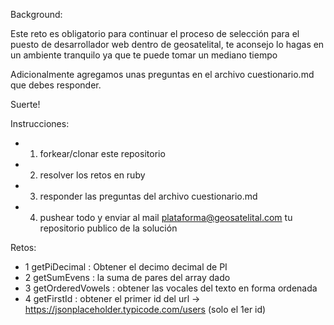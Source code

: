 Background:

Este reto es obligatorio para continuar el proceso de selección para el puesto de desarrollador web dentro de geosatelital, te aconsejo lo hagas en un ambiente tranquilo ya que te puede tomar un mediano tiempo

Adicionalmente agregamos unas preguntas en el archivo cuestionario.md que debes responder.

Suerte!

Instrucciones:
* 1) forkear/clonar este repositorio
* 2) resolver los retos en ruby
* 3) responder las preguntas del archivo cuestionario.md
* 4) pushear todo y enviar al mail plataforma@geosatelital.com tu repositorio publico de la solución

Retos:

* 1 getPiDecimal : Obtener el decimo decimal de PI
* 2 getSumEvens : la suma de pares del array dado
* 3 getOrderedVowels : obtener las vocales del texto en forma ordenada
* 4 getFirstId : obtener el primer id del url -> https://jsonplaceholder.typicode.com/users (solo el 1er id)

